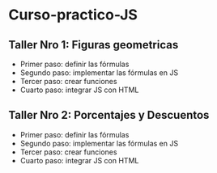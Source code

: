 # Curso-practico-JS

## Taller Nro 1: Figuras geometricas

- Primer paso: definir las fórmulas
- Segundo paso: implementar las fórmulas en JS
- Tercer paso: crear funciones 
- Cuarto paso: integrar JS con HTML

## Taller Nro 2: Porcentajes y Descuentos

- Primer paso: definir las fórmulas
- Segundo paso: implementar las fórmulas en JS
- Tercer paso: crear funciones 
- Cuarto paso: integrar JS con HTML

